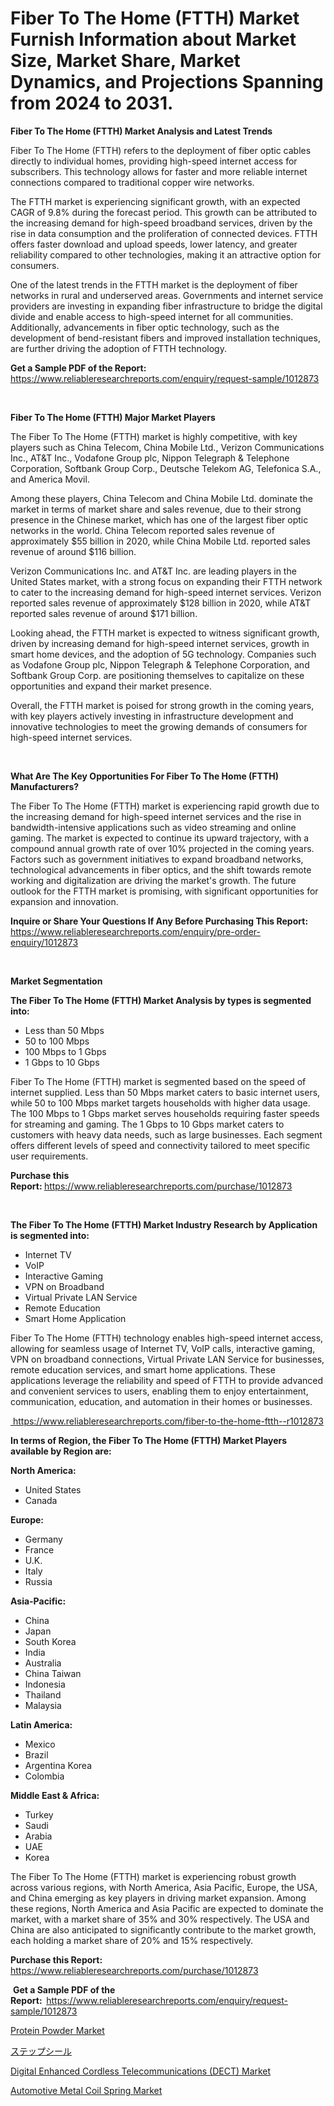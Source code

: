 <p><h1>Fiber To The Home (FTTH) Market Furnish Information about Market Size, Market Share, Market Dynamics, and Projections Spanning from 2024 to 2031.</h1></p><p><strong>Fiber To The Home (FTTH) Market Analysis and Latest Trends</strong></p>
<p><p>Fiber To The Home (FTTH) refers to the deployment of fiber optic cables directly to individual homes, providing high-speed internet access for subscribers. This technology allows for faster and more reliable internet connections compared to traditional copper wire networks.</p><p>The FTTH market is experiencing significant growth, with an expected CAGR of 9.8% during the forecast period. This growth can be attributed to the increasing demand for high-speed broadband services, driven by the rise in data consumption and the proliferation of connected devices. FTTH offers faster download and upload speeds, lower latency, and greater reliability compared to other technologies, making it an attractive option for consumers.</p><p>One of the latest trends in the FTTH market is the deployment of fiber networks in rural and underserved areas. Governments and internet service providers are investing in expanding fiber infrastructure to bridge the digital divide and enable access to high-speed internet for all communities. Additionally, advancements in fiber optic technology, such as the development of bend-resistant fibers and improved installation techniques, are further driving the adoption of FTTH technology.</p></p>
<p><strong>Get a Sample PDF of the Report:&nbsp;</strong> <a href="https://www.reliableresearchreports.com/enquiry/request-sample/1012873">https://www.reliableresearchreports.com/enquiry/request-sample/1012873</a></p>
<p>&nbsp;</p>
<p><strong>Fiber To The Home (FTTH) Major Market Players</strong></p>
<p><p>The Fiber To The Home (FTTH) market is highly competitive, with key players such as China Telecom, China Mobile Ltd., Verizon Communications Inc., AT&T Inc., Vodafone Group plc, Nippon Telegraph & Telephone Corporation, Softbank Group Corp., Deutsche Telekom AG, Telefonica S.A., and America Movil.</p><p>Among these players, China Telecom and China Mobile Ltd. dominate the market in terms of market share and sales revenue, due to their strong presence in the Chinese market, which has one of the largest fiber optic networks in the world. China Telecom reported sales revenue of approximately $55 billion in 2020, while China Mobile Ltd. reported sales revenue of around $116 billion.</p><p>Verizon Communications Inc. and AT&T Inc. are leading players in the United States market, with a strong focus on expanding their FTTH network to cater to the increasing demand for high-speed internet services. Verizon reported sales revenue of approximately $128 billion in 2020, while AT&T reported sales revenue of around $171 billion.</p><p>Looking ahead, the FTTH market is expected to witness significant growth, driven by increasing demand for high-speed internet services, growth in smart home devices, and the adoption of 5G technology. Companies such as Vodafone Group plc, Nippon Telegraph & Telephone Corporation, and Softbank Group Corp. are positioning themselves to capitalize on these opportunities and expand their market presence.</p><p>Overall, the FTTH market is poised for strong growth in the coming years, with key players actively investing in infrastructure development and innovative technologies to meet the growing demands of consumers for high-speed internet services.</p></p>
<p>&nbsp;</p>
<p><strong>What Are The Key Opportunities For Fiber To The Home (FTTH) Manufacturers?</strong></p>
<p><p>The Fiber To The Home (FTTH) market is experiencing rapid growth due to the increasing demand for high-speed internet services and the rise in bandwidth-intensive applications such as video streaming and online gaming. The market is expected to continue its upward trajectory, with a compound annual growth rate of over 10% projected in the coming years. Factors such as government initiatives to expand broadband networks, technological advancements in fiber optics, and the shift towards remote working and digitalization are driving the market's growth. The future outlook for the FTTH market is promising, with significant opportunities for expansion and innovation.</p></p>
<p><strong>Inquire or Share Your Questions If Any Before Purchasing This Report:</strong> <a href="https://www.reliableresearchreports.com/enquiry/pre-order-enquiry/1012873">https://www.reliableresearchreports.com/enquiry/pre-order-enquiry/1012873</a></p>
<p>&nbsp;</p>
<p><strong>Market Segmentation</strong></p>
<p><strong>The Fiber To The Home (FTTH) Market Analysis by types is segmented into:</strong></p>
<p><ul><li>Less than 50 Mbps</li><li>50 to 100 Mbps</li><li>100 Mbps to 1 Gbps</li><li>1 Gbps to 10 Gbps</li></ul></p>
<p><p>Fiber To The Home (FTTH) market is segmented based on the speed of internet supplied. Less than 50 Mbps market caters to basic internet users, while 50 to 100 Mbps market targets households with higher data usage. The 100 Mbps to 1 Gbps market serves households requiring faster speeds for streaming and gaming. The 1 Gbps to 10 Gbps market caters to customers with heavy data needs, such as large businesses. Each segment offers different levels of speed and connectivity tailored to meet specific user requirements.</p></p>
<p><strong>Purchase this Report:&nbsp;</strong><a href="https://www.reliableresearchreports.com/purchase/1012873">https://www.reliableresearchreports.com/purchase/1012873</a></p>
<p>&nbsp;</p>
<p><strong>The Fiber To The Home (FTTH) Market Industry Research by Application is segmented into:</strong></p>
<p><ul><li>Internet TV</li><li>VoIP</li><li>Interactive Gaming</li><li>VPN on Broadband</li><li>Virtual Private LAN Service</li><li>Remote Education</li><li>Smart Home Application</li></ul></p>
<p><p>Fiber To The Home (FTTH) technology enables high-speed internet access, allowing for seamless usage of Internet TV, VoIP calls, interactive gaming, VPN on broadband connections, Virtual Private LAN Service for businesses, remote education services, and smart home applications. These applications leverage the reliability and speed of FTTH to provide advanced and convenient services to users, enabling them to enjoy entertainment, communication, education, and automation in their homes or businesses.</p></p>
<p><a href="https://www.reliableresearchreports.com/fiber-to-the-home-ftth--r1012873">&nbsp;https://www.reliableresearchreports.com/fiber-to-the-home-ftth--r1012873</a></p>
<p><strong>In terms of Region, the Fiber To The Home (FTTH) Market Players available by Region are:</strong></p>
<p>
    <p> <strong> North America: </strong>
        <ul>
            <li>United States</li>
            <li>Canada</li>
        </ul>
        </p> 
    <p> <strong> Europe: </strong>
        <ul>
            <li>Germany</li>
            <li>France</li>
            <li>U.K.</li>
            <li>Italy</li>
            <li>Russia</li>
        </ul>
        </p> 
    <p> <strong> Asia-Pacific: </strong>
        <ul>
            <li>China</li>
            <li>Japan</li>
            <li>South Korea</li>
            <li>India</li>
            <li>Australia</li>
            <li>China Taiwan</li>
            <li>Indonesia</li>
            <li>Thailand</li>
            <li>Malaysia</li>
        </ul>
        </p> 
    <p> <strong> Latin America: </strong>
        <ul>
            <li>Mexico</li>
            <li>Brazil</li>
            <li>Argentina Korea</li>
            <li>Colombia</li>
        </ul>
        </p> 
    <p> <strong> Middle East & Africa: </strong>
        <ul>
            <li>Turkey</li>
            <li>Saudi</li>
            <li>Arabia</li>
            <li>UAE</li>
            <li>Korea</li>
        </ul>
    </p>
    </p>
<p><p>The Fiber To The Home (FTTH) market is experiencing robust growth across various regions, with North America, Asia Pacific, Europe, the USA, and China emerging as key players in driving market expansion. Among these regions, North America and Asia Pacific are expected to dominate the market, with a market share of 35% and 30% respectively. The USA and China are also anticipated to significantly contribute to the market growth, each holding a market share of 20% and 15% respectively.</p></p>
<p><strong>Purchase this Report: </strong><a href="https://www.reliableresearchreports.com/purchase/1012873">https://www.reliableresearchreports.com/purchase/1012873</a></p>
<p>&nbsp;<strong>Get a Sample PDF of the Report:&nbsp;&nbsp;</strong><a href="https://www.reliableresearchreports.com/enquiry/request-sample/1012873">https://www.reliableresearchreports.com/enquiry/request-sample/1012873</a></p>
<p><strong></strong></p>
<p><p><a href="https://www.linkedin.com/pulse/protein-powder-market-size-share-amp-trends-analysis-ysbee?trackingId=w3siSxqFD66xEYSQrn43Mw%3D%3D">Protein Powder Market</a></p><p><a href="https://github.com/zekaoe592392/Market-Research-Report-List-1/blob/main/574999320540.md">ステップシール</a></p><p><a href="https://github.com/RickHolmes3/Market-Research-Report-List-4/blob/main/digital-enhanced-cordless-telecommunications-dect-market.md">Digital Enhanced Cordless Telecommunications (DECT) Market</a></p><p><a href="https://www.linkedin.com/pulse/decoding-automotive-metal-coil-spring-market-deep-dive-dwjze?trackingId=3nlq1zHQa%2BD6%2BYNwbVSJzQ%3D%3D">Automotive Metal Coil Spring Market</a></p></p>